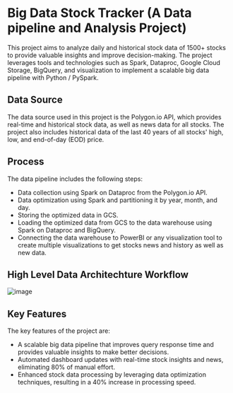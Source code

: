 # Big Data Stock Tracker (A Data pipeline and Analysis Project)

This project aims to analyze daily and historical stock data of 1500+ stocks to provide valuable insights and improve decision-making. The project leverages tools and technologies such as Spark, Dataproc, Google Cloud Storage, BigQuery, and visualization to implement a scalable big data pipeline with Python / PySpark.

## Data Source  
The data source used in this project is the Polygon.io API, which provides real-time and historical stock data, as well as news data for all stocks. The project also includes historical data of the last 40 years of all stocks' high, low, and end-of-day (EOD) price.

## Process
The data pipeline includes the following steps:  

- Data collection using Spark on Dataproc from the Polygon.io API.  
- Data optimization using Spark and partitioning it by year, month, and day.  
- Storing the optimized data in GCS.  
- Loading the optimized data from GCS to the data warehouse using Spark on Dataproc and BigQuery.  
- Connecting the data warehouse to PowerBI or any visualization tool to create multiple visualizations to get stocks news and history as well as new data.  


## High Level Data Architechture Workflow

![image](https://user-images.githubusercontent.com/78148121/223528929-d4fc965d-8a97-40e1-8c1d-4fa820c62423.png)



## Key Features
The key features of the project are:  

- A scalable big data pipeline that improves query response time and provides valuable insights to make better decisions.  
- Automated dashboard updates with real-time stock insights and news, eliminating 80% of manual effort.  
- Enhanced stock data processing by leveraging data optimization techniques, resulting in a 40% increase in processing speed.  
